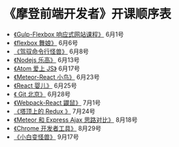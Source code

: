 # 《摩登前端开发者》开课顺序表

- [《Gulp-Flexbox 响应式网站课程》](http://haoqicat.com/gulp-flex-res) 6月1号
- [《flexbox 舞娘》](haoqicat.com/flexbox-dancer) 6月6号
- [《驾驭命令行怪兽》](http://haoqicat.com/ride-cli-monster) 6月8号
- [《Nodejs 乐高》](http://haoqicat.com/nodejs-lego) 6月13号
- [《Atom 爱上 JS》](http://haoqicat.com/atom-love-js) 6月17号
- [《Meteor-React 小鸟》](http://haoqicat.com/meteor-react-bird) 6月23号
- [《React 婴儿》](http://haoqicat.com/react-baby) 6月25号
- [《 Git 北京》](http://haoqicat.com/gitbeijing) 6月28号 
- [《Webpack-React 鼹鼠》](http://haoqicat.com/webpack-react-mole) 7月1号
- [《塔顶上的 Redux 》](http://haoqicat.com/redux-tower) 7月24号
- [《Meteor 和 Express Ajax 思路对比》](http://haoqicat.com/meteor-express-ajax) 8月18号
- [《Chrome 开发者工具》](http://haoqicat.com/chrome-devtools) 8月29号
- [《小白变怪兽》](http://haoqicat.com/bianguaishou) 9月17号
